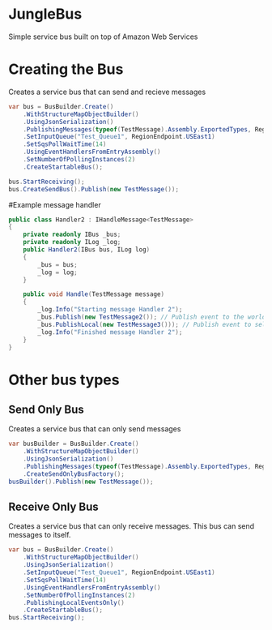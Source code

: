 # JungleBus
Simple service bus built on top of Amazon Web Services

# Creating the Bus
Creates a service bus that can send and recieve messages
```C#
var bus = BusBuilder.Create()
	.WithStructureMapObjectBuilder()
	.UsingJsonSerialization()
	.PublishingMessages(typeof(TestMessage).Assembly.ExportedTypes, RegionEndpoint.USEast1)
	.SetInputQueue("Test_Queue1", RegionEndpoint.USEast1)
	.SetSqsPollWaitTime(14)
	.UsingEventHandlersFromEntryAssembly()
	.SetNumberOfPollingInstances(2)
	.CreateStartableBus();

bus.StartReceiving();
bus.CreateSendBus().Publish(new TestMessage());
```

#Example message handler
```C#
public class Handler2 : IHandleMessage<TestMessage>
{
	private readonly IBus _bus;
	private readonly ILog _log;
	public Handler2(IBus bus, ILog log)
	{
		_bus = bus;
		_log = log;
	}

	public void Handle(TestMessage message)
	{
		_log.Info("Starting message Handler 2");
		_bus.Publish(new TestMessage2()); // Publish event to the world
		_bus.PublishLocal(new TestMessage3())); // Publish event to self
		_log.Info("Finished message Handler 2");
	}
}
```

# Other bus types	
## Send Only Bus
Creates a service bus that can only send messages
```C#
var busBuilder = BusBuilder.Create()
	.WithStructureMapObjectBuilder()
	.UsingJsonSerialization()
	.PublishingMessages(typeof(TestMessage).Assembly.ExportedTypes, RegionEndpoint.USEast1)
	.CreateSendOnlyBusFactory();
busBuilder().Publish(new TestMessage());
```

## Receive Only Bus
Creates a service bus that can only receive messages. This bus can send messages to itself.
```C#
var bus = BusBuilder.Create()
	.WithStructureMapObjectBuilder()
	.UsingJsonSerialization()
	.SetInputQueue("Test_Queue1", RegionEndpoint.USEast1)
	.SetSqsPollWaitTime(14)
	.UsingEventHandlersFromEntryAssembly()
	.SetNumberOfPollingInstances(2)
	.PublishingLocalEventsOnly()
	.CreateStartableBus();
bus.StartReceiving();
```